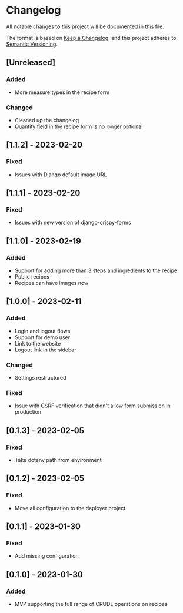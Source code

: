 # Changelog

All notable changes to this project will be documented in this file.

The format is based on [Keep a Changelog](https://keepachangelog.com/en/1.0.0/),
and this project adheres to [Semantic Versioning](https://semver.org/spec/v2.0.0.html).


## [Unreleased]

### Added
- More measure types in the recipe form

### Changed
 - Cleaned up the changelog
 - Quantity field in the recipe form is no longer optional

## [1.1.2] - 2023-02-20

### Fixed

 - Issues with Django default image URL

## [1.1.1] - 2023-02-20

### Fixed
 - Issues with new version of django-crispy-forms

## [1.1.0] - 2023-02-19

### Added
 - Support for adding more than 3 steps and ingredients to the recipe
 - Public recipes
 - Recipes can have images now

## [1.0.0] - 2023-02-11

### Added
 - Login and logout flows
 - Support for demo user
 - Link to the website
 - Logout link in the sidebar

### Changed
 - Settings restructured

### Fixed
 - Issue with CSRF verification that didn't allow form submission in production

## [0.1.3] - 2023-02-05 

### Fixed
 - Take dotenv path from environment

## [0.1.2] - 2023-02-05

### Fixed
 - Move all configuration to the deployer project

## [0.1.1] - 2023-01-30

### Fixed
 - Add missing configuration

## [0.1.0] - 2023-01-30

### Added
 - MVP supporting the full range of CRUDL operations on recipes
